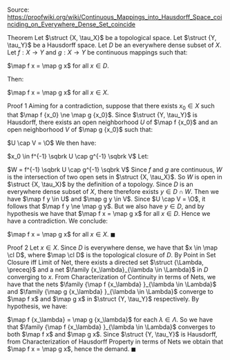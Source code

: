 # 

Source: https://proofwiki.org/wiki/Continuous_Mappings_into_Hausdorff_Space_coinciding_on_Everywhere_Dense_Set_coincide

Theorem
Let $\struct {X, \tau_X}$ be a topological space.
Let $\struct {Y, \tau_Y}$ be a Hausdorff space. 
Let $D$ be an everywhere dense subset of $X$. 
Let $f : X \to Y$ and $g : X \to Y$ be continuous mappings such that: 

$\map f x = \map g x$ for all $x \in D$.

Then: 

$\map f x = \map g x$ for all $x \in X$.


Proof 1
Aiming for a contradiction, suppose that there exists $x_0 \in X$ such that $\map f {x_0} \ne \map g {x_0}$.
Since $\struct {Y, \tau_Y}$ is Hausdorff, there exists an open neighborhood $U$ of $\map f {x_0}$ and an open neighborhood $V$ of $\map g {x_0}$ such that: 

$U \cap V = \O$
We then have: 

$x_0 \in f^{-1} \sqbrk U \cap g^{-1} \sqbrk V$
Let:

$W = f^{-1} \sqbrk U \cap g^{-1} \sqbrk V$
Since $f$ and $g$ are continuous, $W$ is the intersection of two open sets in $\struct {X, \tau_X}$. 
So $W$ is open in $\struct {X, \tau_X}$ by the definition of a topology. 
Since $D$ is an everywhere dense subset of $X$, there therefore exists $y \in D \cap W$.
Then we have $\map f y \in U$ and $\map g y \in V$.
Since $U \cap V = \O$, it follows that $\map f y \ne \map g y$. 
But we also have $y \in D$, and by hypothesis we have that $\map f x = \map g x$ for all $x \in D$.
Hence we have a contradiction.
We conclude: 

$\map f x = \map g x$ for all $x \in X$.
$\blacksquare$


Proof 2
Let $x \in X$.
Since $D$ is everywhere dense, we have that $x \in \map \cl D$, where $\map \cl D$ is the topological closure of $D$. 
By Point in Set Closure iff Limit of Net, there exists a directed set $\struct {\Lambda, \preceq}$ and a net $\family {x_\lambda}_{\lambda \in \Lambda}$ in $D$ converging to $x$.
From Characterization of Continuity in terms of Nets, we have that the nets $\family {\map f {x_\lambda} }_{\lambda \in \Lambda}$ and $\family {\map g {x_\lambda} }_{\lambda \in \Lambda}$ converge to $\map f x$ and $\map g x$ in $\struct {Y, \tau_Y}$ respectively.
By hypothesis, we have: 

$\map f {x_\lambda} = \map g {x_\lambda}$ for each $\lambda \in \Lambda$.
So we have that $\family {\map f {x_\lambda} }_{\lambda \in \Lambda}$ converges to both $\map f x$ and $\map g x$.
Since $\struct {Y, \tau_Y}$ is Hausdorff, from Characterization of Hausdorff Property in terms of Nets we obtain that $\map f x = \map g x$, hence the demand.
$\blacksquare$





